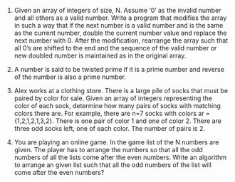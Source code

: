1. Given an array of integers of size, N. Assume ‘0’ as the invalid number and all others as a valid number. Write a program that modifies the array in such a way that if the next number is a valid number and is the same as the current number, double the current number value and replace the next number with 0. After the modification, rearrange the array such that all 0’s are shifted to the end and the sequence of the valid number or new doubled number is maintained as in the original array.

2. A number is said to be twisted prime if it is a prime number and reverse of the number is also a prime number.

3. Alex works at a clothing store. There is a large pile of socks that must be paired by color for sale. Given an array of integers representing the color of each sock, determine how many pairs of socks with matching colors there are. For example, there are n=7 socks with colors ar = {1,2,1,2,1,3,2}. There is one pair of color 1 and one of color 2. There are three odd socks left, one of each color. The number of pairs is 2.

4. You are playing an online game. In the game list of the N numbers are given. The player has to arrange the numbers so that all the odd numbers of all the lists come after the even numbers. Write an algorithm to arrange an given list such that all the odd numbers of the list will come after the even numbers?
